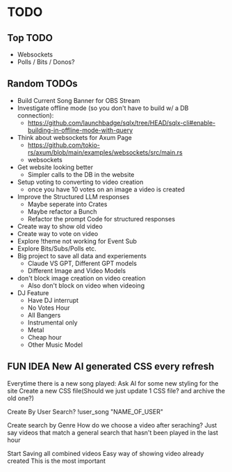 # TODO

## Top TODO

- Websockets
- Polls / Bits / Donos?

## Random TODOs

- Build Current Song Banner for OBS Stream
- Investigate offline mode (so you don't have to build w/ a DB connection):
  - https://github.com/launchbadge/sqlx/tree/HEAD/sqlx-cli#enable-building-in-offline-mode-with-query
- Think about websockets for Axum Page
  - https://github.com/tokio-rs/axum/blob/main/examples/websockets/src/main.rs
  - websockets
- Get website looking better
  - Simpler calls to the DB in the website
- Setup voting to converting to video creation
  - once you have 10 votes on an image a video is created
- Improve the Structured LLM responses
  - Maybe seperate into Crates
  - Maybe refactor a Bunch
  - Refactor the prompt Code for structured responses
- Create way to show old video
- Create way to vote on video
- Explore !theme not working for Event Sub
- Explore Bits/Subs/Polls etc.
- Big project to save all data and experiements
  - Claude VS GPT, Different GPT models
  - Different Image and Video Models
- don't block image creation on video creation
  - Also don't block on video when videoing
- DJ Feature
  - Have DJ interrupt
  - No Votes Hour
  - All Bangers
  - Instrumental only
  - Metal
  - Cheap hour
  - Other Music Model

## FUN IDEA New AI generated CSS every refresh

Everytime there is a new song played:
Ask AI for some new styling for the site
Create a new CSS file(Should we just update 1 CSS file? and archive the old one?)

Create By User Search?
!user_song "NAME_OF_USER"

Create search by Genre
How do we choose a video after seraching?
Just say videos that match a general search that hasn't been played in the last hour

Start Saving all combined videos
Easy way of showing video already created
This is the most important

